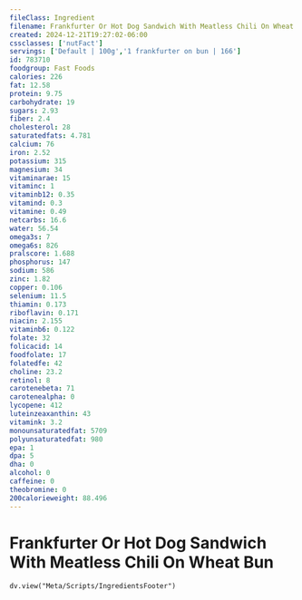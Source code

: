 ```yaml
---
fileClass: Ingredient
filename: Frankfurter Or Hot Dog Sandwich With Meatless Chili On Wheat Bun
created: 2024-12-21T19:27:02-06:00
cssclasses: ['nutFact']
servings: ['Default | 100g','1 frankfurter on bun | 166']
id: 783710
foodgroup: Fast Foods
calories: 226
fat: 12.58
protein: 9.75
carbohydrate: 19
sugars: 2.93
fiber: 2.4
cholesterol: 28
saturatedfats: 4.781
calcium: 76
iron: 2.52
potassium: 315
magnesium: 34
vitaminarae: 15
vitaminc: 1
vitaminb12: 0.35
vitamind: 0.3
vitamine: 0.49
netcarbs: 16.6
water: 56.54
omega3s: 7
omega6s: 826
pralscore: 1.688
phosphorus: 147
sodium: 586
zinc: 1.82
copper: 0.106
selenium: 11.5
thiamin: 0.173
riboflavin: 0.171
niacin: 2.155
vitaminb6: 0.122
folate: 32
folicacid: 14
foodfolate: 17
folatedfe: 42
choline: 23.2
retinol: 8
carotenebeta: 71
carotenealpha: 0
lycopene: 412
luteinzeaxanthin: 43
vitamink: 3.2
monounsaturatedfat: 5709
polyunsaturatedfat: 980
epa: 1
dpa: 5
dha: 0
alcohol: 0
caffeine: 0
theobromine: 0
200calorieweight: 88.496
---
```


# Frankfurter Or Hot Dog Sandwich With Meatless Chili On Wheat Bun

```dataviewjs
dv.view("Meta/Scripts/IngredientsFooter")
```